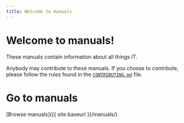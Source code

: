 ```yaml
---
title: Welcome to manuals
---
```


# Welcome to manuals!

These manuals contain information about all things IT.

Anybody may contribute to these manuals. If you choose to contribute, please follow the rules found in the [`CONTRIBUTING.md`](https://github.com/thefirethirteen/manuals/blob/main/CONTRIBUTING.md) file.

# Go to manuals

[Browse manuals]({{ site.baseurl }}/manuals/)
